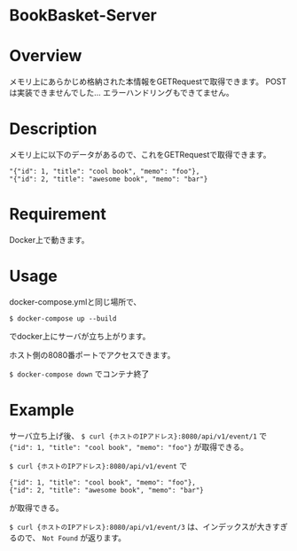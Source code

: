 BookBasket-Server
===

# Overview

メモリ上にあらかじめ格納された本情報をGETRequestで取得できます。
POSTは実装できませんでした...
エラーハンドリングもできてません。

# Description

メモリ上に以下のデータがあるので、これをGETRequestで取得できます。
```
"{"id": 1, "title": "cool book", "memo": "foo"},
"{"id": 2, "title": "awesome book", "memo": "bar"}
```

# Requirement

Docker上で動きます。

# Usage

docker-compose.ymlと同じ場所で、
```
$ docker-compose up --build
```
でdocker上にサーバが立ち上がります。

ホスト側の8080番ポートでアクセスできます。

`$ docker-compose down`
でコンテナ終了

# Example

サーバ立ち上げ後、
`$ curl {ホストのIPアドレス}:8080/api/v1/event/1`
で
`{"id": 1, "title": "cool book", "memo": "foo"}`
が取得できる。

`$ curl {ホストのIPアドレス}:8080/api/v1/event`
で
```
{"id": 1, "title": "cool book", "memo": "foo"},
{"id": 2, "title": "awesome book", "memo": "bar"}
```
が取得できる。

`$ curl {ホストのIPアドレス}:8080/api/v1/event/3`
は、インデックスが大きすぎるので、
`Not Found`
が返ります。
